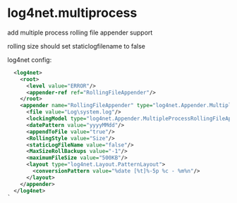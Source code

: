 # log4net.multiprocess
add multiple process rolling file appender support

rolling size should set staticlogfilename to false

log4net config:
```xml
  <log4net>
    <root>
      <level value="ERROR"/>
      <appender-ref ref="RollingFileAppender"/>
    </root>
    <appender name="RollingFileAppender" type="log4net.Appender.MultipleProcessRollingFileAppender">
      <file value="Log\system.log"/>
      <lockingModel type="log4net.Appender.MultipleProcessRollingFileAppender+InterProcessLock"/>
      <datePattern value="yyyyMMdd"/>
      <appendToFile value="true"/>
      <RollingStyle value="Size"/>
      <staticLogFileName value="false"/>
      <MaxSizeRollBackups value="-1"/>
      <maximumFileSize value="500KB"/>
      <layout type="log4net.Layout.PatternLayout">
        <conversionPattern value="%date [%t]%-5p %c - %m%n"/>
      </layout>
    </appender>
  </log4net>
`

